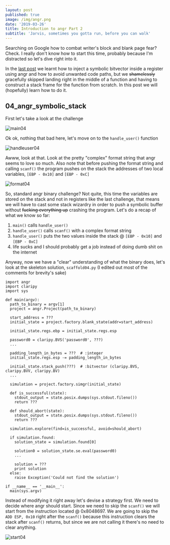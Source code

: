 ```yaml
---
layout: post
published: true
image: /img/angr.png
date: '2019-03-26'
title: Introduction to angr Part 2
subtitle: 'Jarvis, sometimes you gotta run, before you can walk'
---
```

Searching on Google how to combat writer's block and blank page fear? Check. I really don't know how to start this time, probably because I'm distracted so let's dive right into it.

In the [last post](https://blog.notso.pro/2019-03-25-angr-introduction-part1/) we learnt how to inject a symbolic bitvector inside a register using angr and how to avoid unwanted code paths, but we ~~shamelessly~~ gracefully skipped landing right in the middle of a function and having to construct a stack frame for the function from scratch. In this post we will (hopefully) learn how to do it.

## 04_angr_symbolic_stack
First let's take a look at the challenge

![main04]({{site.baseurl}}/img/main04.png)

Ok ok, nothing that bad here, let's move on to the `handle_user()` function

![handleuser04]({{site.baseurl}}/img/handleuser04.png)

Awww, look at that. Look at the pretty "complex" format string that angr seems to love so much. Also note that before pushing the format string and calling `scanf()` the program pushes on the stack the addresses of two local variables, `[EBP - 0x10]` and `[EBP - 0xC]`

![format04]({{site.baseurl}}/img/format04.png)

So, standard angr binary challenge? Not quite, this time the variables are stored on the stack and not in registers like the last challenge, that means we will have to cast some stack wizardry in order to push a symbolic buffer without ~~fucking everything up~~ crashing the program. Let's do a recap of what we know so far:
1. `main()` calls `handle_user()`
2. `handle_user()` calls `scanf()` with a complex format string
3. `handle_user()` puts the two values inside the stack @ `[EBP - 0x10]` and `[EBP - 0xC]`
4. life sucks and I should probably get a job instead of doing dumb shit on the internet

Anyway, now we have a "clear" understanding of what the binary does, let's look at the skeleton solution, `scaffold04.py` (I edited out most of the comments for brevity's sake)

```
import angr
import claripy
import sys

def main(argv):
  path_to_binary = argv[1]
  project = angr.Project(path_to_binary)

  start_address = ???
  initial_state = project.factory.blank_state(addr=start_address)
  
  initial_state.regs.ebp = initial_state.regs.esp

  password0 = claripy.BVS('password0', ???)
  ...

  padding_length_in_bytes = ???  # :integer
  initial_state.regs.esp -= padding_length_in_bytes

  initial_state.stack_push(???)  # :bitvector (claripy.BVS, claripy.BVV, claripy.BV)
  ...

  simulation = project.factory.simgr(initial_state)

  def is_successful(state):
    stdout_output = state.posix.dumps(sys.stdout.fileno())
    return ???

  def should_abort(state):
    stdout_output = state.posix.dumps(sys.stdout.fileno())
    return ???

  simulation.explore(find=is_successful, avoid=should_abort)

  if simulation.found:
    solution_state = simulation.found[0]

    solution0 = solution_state.se.eval(password0)
    ...

    solution = ???
    print solution
  else:
    raise Exception('Could not find the solution')

if __name__ == '__main__':
  main(sys.argv)
```

Instead of modifying it right away let's devise a strategy first. We need to decide where angr should start. Since we need to skip the `scanf()` we will start from the instruction located @ 0x8048697. We are going to skip the `ADD ESP, 0x10` right after the `scanf()` because this instruction clears the stack after `scanf()` returns, but since we are not calling it there's no need to clear anything.

![start04]({{site.baseurl}}/img/start04.png)
